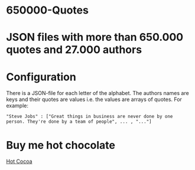 # 650000-Quotes
# JSON files with more than 650.000 quotes and 27.000 authors


# Configuration
There is a JSON-file for each letter of the alphabet. The authors names are keys and their quotes are values i.e. the values are arrays of quotes. For example: 

    "Steve Jobs" : ["Great things in business are never done by one person. They're done by a team of people", ... , "..."]

# Buy me hot chocolate

[Hot Cocoa](paypal.me/turtleDeveloper/1)
